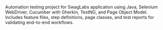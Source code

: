 Automation testing project for SwagLabs application using Java, Selenium WebDriver, Cucumber with Gherkin, TestNG, and Page Object Model. Includes feature files, step definitions, page classes, and test reports for validating end-to-end workflows.
